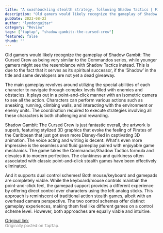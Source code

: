 ```yaml
---
title: "A swashbuckling stealth strategy, following Shadow Tactics | First Impressions - Shadow Gambit"
description: "Old gamers would likely recognize the gameplay of Shadow Gambit: The Cursed Crew as being very similar to the Commandos series, while younger gamers might see the resemblance with Shadow Tactics instead. This is due to the fact that it serves as its spiritual successor, if the ‘Shadow’ in the title and same developers are not yet a dead giveaway."
pubDate: 2023-08-22
author: "lyndonguitar"
category: "Review"
tags: ["taptap", "shadow-gambit:-the-cursed-crew"]
featured: false
thumb: ""
---
```


Old gamers would likely recognize the gameplay of Shadow Gambit: The Cursed Crew as being very similar to the Commandos series, while younger gamers might see the resemblance with Shadow Tactics instead. This is due to the fact that it serves as its spiritual successor, if the ‘Shadow’ in the title and same developers are not yet a dead giveaway.

The main gameplay revolves around utilizing the special abilities of each character to navigate through complex levels filled with enemies and obstacles. It plays out in a point-and-click manner with an isometric camera to see all the action. Characters can perform various actions such as sneaking, running, climbing walls, and interacting with the environment or enemy units. The coordination required to execute strategies involving all these characters is both challenging and rewarding.

Shadow Gambit: The Cursed Crew is just fantastic overall, the artwork is superb, featuring stylized 3D graphics that evoke the feeling of Pirates of the Caribbean that just got even more Disney-fied in captivating 3D animation. The voice acting and writing is decent. What's even more impressive is the seamless and fluid gameplay paired with enjoyable game mechanics. The game takes the Commandos/Shadow Tactics formula and elevates it to modern perfection. The clunkiness and quirkiness often associated with classic point-and-click stealth games have been effectively eliminated.

And it supports dual control schemes! Both mouse/keyboard and gamepads are completely viable. While the keyboard/mouse controls maintain the point-and-click feel, the gamepad support provides a different experience by offering direct control over characters using the left analog sticks. This approach is reminiscent of traditional action stealth games, albeit with an overhead camera perspective. The two control schemes offer distinct gameplay experiences, making them feel like different games on a control scheme level. However, both approaches are equally viable and intuitive.

[Original link](https://www.taptap.io/post/6177327)<br><span style="font-size: 0.95em; color: #888;">Originally posted on TapTap.</span>
